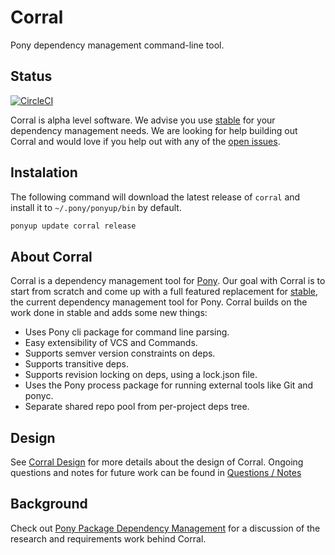 # Corral

Pony dependency management command-line tool.

## Status

[![CircleCI](https://circleci.com/gh/ponylang/corral.svg?style=svg)](https://circleci.com/gh/ponylang/corral)

Corral is alpha level software. We advise you use [stable](https://github.com/ponylang/pony-stable) for your dependency management needs. We are looking for help building out Corral and would love if you help out with any of the [open issues](https://github.com/ponylang/corral/issues).

## Instalation

The following command will download the latest release of `corral` and install it to `~/.pony/ponyup/bin` by default.

```bash
ponyup update corral release
```

## About Corral

Corral is a dependency management tool for [Pony](https://www.ponylang.io). Our goal with Corral is to start from scratch and come up with a full featured replacement for [stable](https://github.com/ponylang/pony-stable), the current dependency management tool for Pony. Corral builds on the work done in stable and adds some new things:

- Uses Pony cli package for command line parsing.
- Easy extensibility of VCS and Commands.
- Supports semver version constraints on deps.
- Supports transitive deps.
- Supports revision locking on deps, using a lock.json file.
- Uses the Pony process package for running external tools like Git and ponyc.
- Separate shared repo pool from per-project deps tree.

## Design

See [Corral Design](doc/design.md) for more details about the design of Corral. Ongoing questions and notes for future work can be found in [Questions / Notes](doc/questions_notes.md)

## Background

Check out [Pony Package Dependency Management](doc/package_dependency_management.md) for a discussion of the research and requirements work behind Corral.
